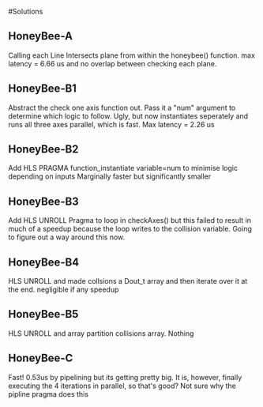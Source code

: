 #Solutions

## HoneyBee-A
Calling each Line Intersects plane from within the honeybee() function. 
max latency = 6.66 us and no overlap between checking each plane.

## HoneyBee-B1
Abstract the check one axis function out.
Pass it a "num" argument to determine which logic to follow. Ugly, but now instantiates seperately and runs all three axes parallel, which is fast.
Max latency = 2.26 us

## HoneyBee-B2
Add HLS PRAGMA function_instantiate variable=num to minimise logic depending on inputs
Marginally faster but significantly smaller

## HoneyBee-B3
Add HLS UNROLL Pragma to loop in checkAxes() but this failed to result in much of a speedup because the loop writes to the collision variable. Going to figure out a way around this now.

## HoneyBee-B4
HLS UNROLL and made collsions a Dout_t array and then iterate over it at the end. negligible if any speedup

## HoneyBee-B5
HLS UNROLL and array partition collisions array. Nothing

## HoneyBee-C
Fast! 0.53us by pipelining but its getting pretty big. It is, however, finally executing the 4 iterations in parallel, so that's good? Not sure why the pipline pragma does this
